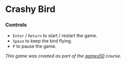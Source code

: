 # Crashy Bird


### Controls
* `Enter` / `Return` to start / restart the game.
* `Space` to keep the bird flying.
* `P` to pause the game.

_This game was created as part of the [games50](https://cs50.harvard.edu/games/2018/) course._
